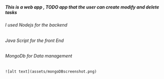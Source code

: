 <h5>This is a web app , TODO app that the user can create modify and delete tasks</h5>
    <h6>I used Nodejs for the backend</h6>
    <h6>Java Script for the front End</h6>
    <h6>MongoDb for Data management</h6>

    ![alt text](assets/mongoDBscreenshot.png)
    